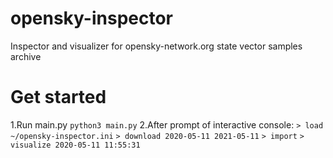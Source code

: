 # opensky-inspector

Inspector and visualizer for opensky-network.org state vector samples archive

# Get started

1.Run main.py
    `python3 main.py`
2.After prompt of interactive console:
    `> load ~/opensky-inspector.ini`
    `> download 2020-05-11 2021-05-11`
    `> import`
    `> visualize 2020-05-11 11:55:31`
